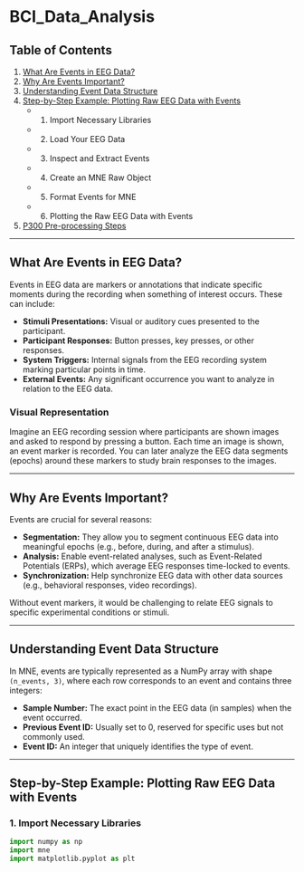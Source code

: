 # BCI_Data_Analysis

## Table of Contents
1. [What Are Events in EEG Data?](#what-are-events-in-eeg-data)
2. [Why Are Events Important?](#why-are-events-important)
3. [Understanding Event Data Structure](#understanding-event-data-structure)
4. [Step-by-Step Example: Plotting Raw EEG Data with Events](#step-by-step-example-plotting-raw-eeg-data-with-events)
   - 1. Import Necessary Libraries
   - 2. Load Your EEG Data
   - 3. Inspect and Extract Events
   - 4. Create an MNE Raw Object
   - 5. Format Events for MNE
   - 6. Plotting the Raw EEG Data with Events
5. [P300 Pre-processing Steps](#p300-pre-processing-steps)

---

## What Are Events in EEG Data?

Events in EEG data are markers or annotations that indicate specific moments during the recording when something of interest occurs. These can include:

- **Stimuli Presentations:** Visual or auditory cues presented to the participant.
- **Participant Responses:** Button presses, key presses, or other responses.
- **System Triggers:** Internal signals from the EEG recording system marking particular points in time.
- **External Events:** Any significant occurrence you want to analyze in relation to the EEG data.

### Visual Representation

Imagine an EEG recording session where participants are shown images and asked to respond by pressing a button. Each time an image is shown, an event marker is recorded. You can later analyze the EEG data segments (epochs) around these markers to study brain responses to the images.

---

## Why Are Events Important?

Events are crucial for several reasons:

- **Segmentation:** They allow you to segment continuous EEG data into meaningful epochs (e.g., before, during, and after a stimulus).
- **Analysis:** Enable event-related analyses, such as Event-Related Potentials (ERPs), which average EEG responses time-locked to events.
- **Synchronization:** Help synchronize EEG data with other data sources (e.g., behavioral responses, video recordings).

Without event markers, it would be challenging to relate EEG signals to specific experimental conditions or stimuli.

---

## Understanding Event Data Structure

In MNE, events are typically represented as a NumPy array with shape `(n_events, 3)`, where each row corresponds to an event and contains three integers:

- **Sample Number:** The exact point in the EEG data (in samples) when the event occurred.
- **Previous Event ID:** Usually set to 0, reserved for specific uses but not commonly used.
- **Event ID:** An integer that uniquely identifies the type of event.

---

## Step-by-Step Example: Plotting Raw EEG Data with Events

### 1. Import Necessary Libraries
```python
import numpy as np
import mne
import matplotlib.pyplot as plt
